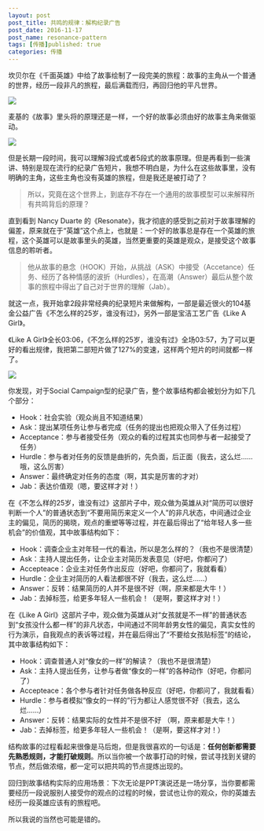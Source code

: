 ```yaml
---
layout: post
post_title: 共鸣的规律：解构纪录广告
post_date: 2016-11-17
post_name: resonance-pattern
tags: [传播]published: true
categories: 传播
---
```


坎贝尔在《千面英雄》中给了故事绘制了一段完美的旅程：故事的主角从一个普通的世界，经历一段非凡的旅程，最后满载而归，再回归他的平凡世界。

![](_image/故事结构_1114.016.png)

麦基的《故事》里头将的原理还是一样，一个好的故事必须由好的故事主角来做驱动。

![](_image/故事结构_1114.017.png)

但是长期一段时间，我可以理解3段式或者5段式的故事原理。但是再看到一些演讲、特别是现在流行的纪录广告短片，我想不明白是，为什么在这些故事里，没有明确的主角，这些主角也没有英雄的旅程，但是我还是被打动了？

> 所以，究竟在这个世界上，到底存不存在一个通用的故事模型可以来解释所有共鸣背后的原理？

直到看到 Nancy Duarte 的《Resonate》，我才彻底的感受到之前对于故事理解的偏差，原来就在于“英雄”这个点上，也就是：一个好的故事总是存在一个英雄的旅程，这个英雄可以是故事里头的英雄，当然更重要的英雄是观众，是接受这个故事信息的聆听者。

> 他从故事的悬念（HOOK）开始，从挑战（ASK）中接受（Accetance）任务、经历了各种情感的波折（Hurdles），在高潮（Answer）最后从整个故事的旅程中得出了自己对于世界的理解（Jab）。

就这一点，我开始拿2段非常经典的纪录短片来做解构，一部是最近很火的104基金公益广告《不怎么样的25岁，谁没有过》，另外一部是宝洁工艺广告《Like A Girl》。

《Like A Girl》全长03:06，《不怎么样的25岁，谁没有过》全场03:57，为了可以更好的看出规律，我把第二部短片做了127%的变速，这样两个短片的时间就都一样了。

![](./_image/半撇订阅号封面.002.png)


你发现，对于Social Campaign型的纪录广告，整个故事结构都会被划分为如下几个部分：
- Hook：社会实验（观众尚且不知道结果）
- Ask：提出某项任务让参与者完成（任务的提出也把观众带入了任务过程）
- Acceptance：参与者接受任务（观众的看的过程其实也同参与者一起接受了任务）
- Hurdle：参与者对任务的反馈是曲折的，先负面，后正面（我去，这么烂……哦，这么厉害）
- Answer：最终确定对任务的态度（啊，其实是厉害的才对）
- Jab：表达价值观（嗯，要这样才对！）



在《不怎么样的25岁，谁没有过》这部片子中，观众做为英雄从对“简历可以很好判断一个人”的普通状态到“不要用简历来定义一个人”的非凡状态，中间通过企业主的偏见，简历的揭晓，观点的重塑等等过程，并在最后得出了“给年轻人多一些机会”的价值观，其中故事结构如下：

- Hook：调查企业主对年轻一代的看法，所以是怎么样的？（我也不是很清楚）
- Ask：主持人提出任务，让企业主对简历发表意见（好吧，你都问了）
- Accepteace：企业主对任务作出反应（好吧，你都问了，我就看看）
- Hurdle：企业主对简历的人看法都很不好（我去，这么烂……）
- Answer：反转：结果简历的人并不是很不好（啊，原来都是大牛！）
- Jab：去掉标签，给更多年轻人一些机会！（是啊，要这样才对！）

在《Like A Girl》这部片子中，观众做为英雄从对“女孩就是不一样”的普通状态到“女孩没什么都一样”的非凡状态，中间通过不同年龄男女性的偏见，真实女性的行为演示，自我观点的表诉等过程，并在最后得出了“不要给女孩贴标签”的结论，其中故事结构如下：


- Hook：调查普通人对“像女的一样”的解读？（我也不是很清楚）
- Ask：主持人提出任务，让参与者做“像女的一样”的各种动作（好吧，你都问了）
- Accepteace：各个参与者针对任务做各种反应（好吧，你都问了，我就看看）
- Hurdle：参与者模拟“像女的一样的”行为都让人感觉很不好（我去，这么烂……）
- Answer：反转：结果实际的女性并不是很不好 （啊，原来都是大牛！）
- Jab：去掉标签，给更多年轻人一些机会！（是啊，要这样才对！）


结构故事的过程看起来很像是马后炮，但是我很喜欢的一句话是：**任何创新都需要先熟悉规则，才能打破规则**。所以当你被一个故事打动的时候，尝试寻找到关键的节点，然后做浓缩，都一定可以把共鸣的节点提炼出现的。


回归到故事结构实际的应用场景：下次无论是PPT演说还是一场分享，当你要都需要经历一段说服别人接受你的观点的过程的时候，尝试也让你的观众，你的英雄去经历一段英雄应该有的旅程吧。

所以我说的当然也可能是错的。